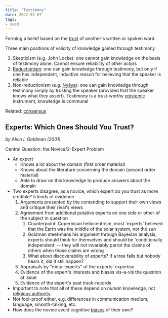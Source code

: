 ```yaml
---
title: "Testimony"
date: 2022-03-07
tags:
- seed
---
```


Forming a belief based on the [trust](thoughts/trust.md) of another's written or spoken word.

Three main positions of validity of knowledge gained through testimony
1. Skepticism (e.g. John Locke): one cannot gain knowledge on the basis of testimony alone. Cannot ensure reliability of other actors
2. [Reductionism](thoughts/Reductionism.md): one can gain knowledge through testimony, but only if one has independent, inductive reason for believing that the speaker is reliable
3. Non-reductionism (e.g. [Nyāya](thoughts/Nyāya.md)): one can gain knowledge through testimony simply by trusting the speaker (provided that the speaker knows what they assert). Testimony is a trust-worthy [epistemic](thoughts/epistemology.md) instrument, knowledge is communal

Related: [consensus](thoughts/consensus.md)

## Experts: Which Ones Should You Trust?
*by Alvin I. Goldman (2001)*

Central Question: the Novice/2-Expert Problem
- An expert
	- Knows a lot about the domain (first order material)
	- Knows about the literature concerning the domain (second order material)
	- Able to draw on this knowledge to produce answers about the domain
- Two experts disagree, as a novice, which expert do you trust as more credible? 5 kinds of evidence
	1. Arguments presented by the contending to support their own views and critique their rival's views
	2. Agreement from additional putative experts on one side or other of the subject in question
		1. Counterpoint: Copernican heliocentrism, most 'experts' believed that the Earth was the middle of the solar system, not the sun
		2. Goldman steel-mans his argument through Bayesian analysis, experts should think for themselves and should be 'conditionally independent' -- they will not invariably parrot the claims of others when those claims are wrong
		3. What about discoverability of experts? If a tree falls but nobody hears it, did it still happen?
	3. Appraisals by "meta-experts" of the experts' expertise
	4. Evidence of the expert's interests and biases vis-a-vis the question at issue
	5. Evidence of the expert's past track-records
- Important to note that all of these depend on *human* knowledge, not [religious authority](thoughts/religious%20authority.md)
- Not fool-proof either, e.g. differences in communication medium, language, smooth-talking, etc.
- How does the novice avoid cognitive [biases](thoughts/bias.md) of their own?